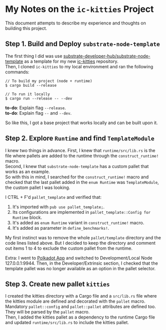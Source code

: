 # My Notes on the `ic-kitties` Project
This document attempts to describe my experience and thoughts on building this project.

## Step 1. Build and Deploy `substrate-node-template`
The first thing I did was use [substrate-developer-hub/substrate-node-template](https://github.com/substrate-developer-hub/substrate-node-template) as a template for my new [ic-kitties](https://github.com/nobuyoshiAquino/ic-kitties) repository.  
Then, I cloned `ic-kitties` to my local environment and ran the following commands:
```
// To build my project (node + runtime)
$ cargo build --release

// To run it locally
$ cargo run --release -- --dev
```

**to-do**: Explain flag `--release`.  
**to-do**: Explain flag `--` and `--dev`.

So like this, I got a base project that works locally and can be built upon it.

## Step 2. Explore `Runtime` and find `TemplateModule`
I knew two things in advance. First, I knew that `runtime/src/lib.rs` is the file where pallets are added to the runtime through the `construct_runtime!` macro.  
Second, I knew that `substrate-node-template` has a custom pallet that 
works as an example.  
So with this in mind, I searched for the `construct_runtime!` macro and checked that the last pallet added in the `enum Runtime` was `TemplateModule`, the custom pallet I was looking.

I CTRL + F'd `pallet_template` and verified that:
1. It's imported with `pub use pallet_template;`.
2. Its configurations are implemented in `pallet_template::Config for Runtime` block.
3. It's added as `enum Runtime` variant in `construct_runtime!` macro.
4. It's added as parameter in `define_benchmarks!`.

My first instinct was to remove the whole `pallet/template` directory and the code lines listed above. But I decided to keep the directory and comment out items 1 to 4 to exclude the custom pallet from the runtime.  

Extra: I went to [Polkadot App](https://polkadot.js.org/apps/?rpc=wss%3A%2F%2Frpc.polkadot.io#/explorer) and switched to Development/Local Node 127.0.0.1:9944. Then, in the Developer/Extrinsic section, I checked that the template pallet was no longer available as an option in the pallet selector.  

## Step 3. Create new pallet `kitties`
I created the kitties directory with a Cargo file and a `src/lib.rs` file where the kitties module are defined and decorated with the `pallet` macro. Mandatory `pallet::config` and `pallet::pallet` attributes are defined too. They will be parsed by the `pallet` macro.  
Then, I added the kitties pallet as a dependency to the runtime Cargo file and updated `runtime/src/lib.rs` to include the kitties pallet.

